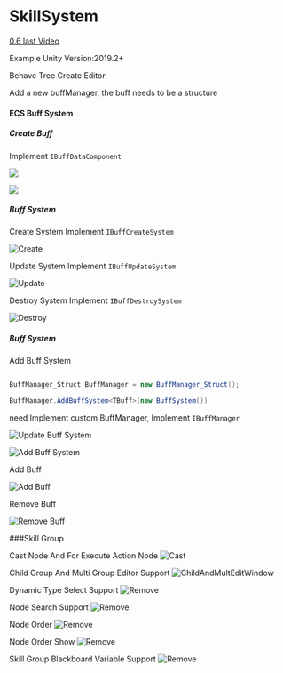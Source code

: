 # SkillSystem

[0.6 last Video](https://www.bilibili.com/video/av76312353)

Example Unity Version:2019.2+

Behave Tree Create Editor

Add a new buffManager, the buff needs to be a structure

#### ECS Buff System

##### Create Buff

Implement `IBuffDataComponent`

![](ReadmeImages/IDamageBufff.png)

![](ReadmeImages/Buff.png)

##### Buff System

Create System Implement `IBuffCreateSystem`

![Create](ReadmeImages/ECSBuffCreateSystem.png)

Update System Implement `IBuffUpdateSystem`

![Update](ReadmeImages/ECSBuffUpdateSystem.png)

Destroy System Implement `IBuffDestroySystem`

![Destroy](ReadmeImages/ECSBuffDestroySystem.png)


##### Buff System

Add Buff System

```c#

BuffManager_Struct BuffManager = new BuffManager_Struct();

BuffManager.AddBuffSystem<TBuff>(new BuffSystem())
```

need Implement custom BuffManager, Implement `IBuffManager`

![Update Buff System](ReadmeImages/UpdateBuffSystem.png)

![Add Buff System](ReadmeImages/ECSBuffSystem.png)

Add Buff

![Add Buff](ReadmeImages/AddBuff.png)

Remove Buff

![Remove Buff](ReadmeImages/RemoveBuff.png)

###Skill Group

Cast Node And For Execute Action Node
![Cast](ReadmeImages/Cast.png)

Child Group And Multi Group Editor Support
![ChildAndMultEditWindow](ReadmeImages/ChildAndMultEditWindow.png)

Dynamic Type Select Support
![Remove](ReadmeImages/DynamicTypeSelection.png)

Node Search Support
![Remove](ReadmeImages/NodeSearch.png)

Node Order
![Remove](ReadmeImages/NodeOrder.png)

Node Order Show
![Remove](ReadmeImages/NodeOrderShow.png)

Skill Group Blackboard Variable Support
![Remove](ReadmeImages/GroupBlackboardVariable.png)



